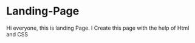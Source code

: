 # Landing-Page
Hi everyone, this is landing Page. I Create this page with the help of Html and CSS 
